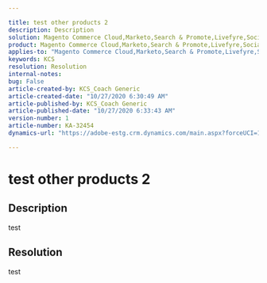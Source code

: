 ```yaml
---

title: test other products 2  
description: Description  
solution: Magento Commerce Cloud,Marketo,Search & Promote,Livefyre,Social,Primetime,Sensei,Target,Experience Manager  
product: Magento Commerce Cloud,Marketo,Search & Promote,Livefyre,Social,Primetime,Sensei,Target,Experience Manager  
applies-to: "Magento Commerce Cloud,Marketo,Search & Promote,Livefyre,Social,Primetime,Sensei,Target,Experience Manager Livefyre"  
keywords: KCS  
resolution: Resolution  
internal-notes:   
bug: False  
article-created-by: KCS_Coach Generic  
article-created-date: "10/27/2020 6:30:49 AM"  
article-published-by: KCS_Coach Generic  
article-published-date: "10/27/2020 6:33:43 AM"  
version-number: 1  
article-number: KA-32454  
dynamics-url: "https://adobe-estg.crm.dynamics.com/main.aspx?forceUCI=1&pagetype=entityrecord&etn=knowledgearticle&id=8d24b2ee-1d18-eb11-a813-000d3a3038a2"

---
```


# test other products 2

## Description

test

## Resolution

test
